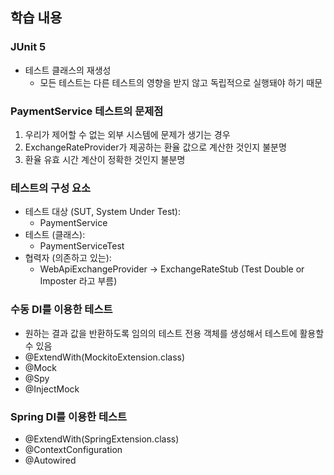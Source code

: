 ## 학습 내용
### JUnit 5

- 테스트 클래스의 재생성
  - 모든 테스트는 다른 테스트의 영향을 받지 않고 독립적으로 실행돼야 하기 때문

### PaymentService 테스트의 문제점
1. 우리가 제어할 수 없는 외부 시스템에 문제가 생기는 경우
2. ExchangeRateProvider가 제공하는 환율 값으로 계산한 것인지 불분명
3. 환율 유효 시간 계산이 정확한 것인지 불분명

### 테스트의 구성 요소
- 테스트 대상 (SUT, System Under Test):
  - PaymentService
- 테스트 (클래스):
  - PaymentServiceTest
- 협력자 (의존하고 있는):
  - WebApiExchangeProvider → ExchangeRateStub (Test Double or Imposter 라고 부름)

### 수동 DI를 이용한 테스트
- 원하는 결과 값을 반환하도록 임의의 테스트 전용 객체를 생성해서 테스트에 활용할 수 있음
- @ExtendWith(MockitoExtension.class)
- @Mock
- @Spy
- @InjectMock

### Spring DI를 이용한 테스트
- @ExtendWith(SpringExtension.class)
- @ContextConfiguration
- @Autowired